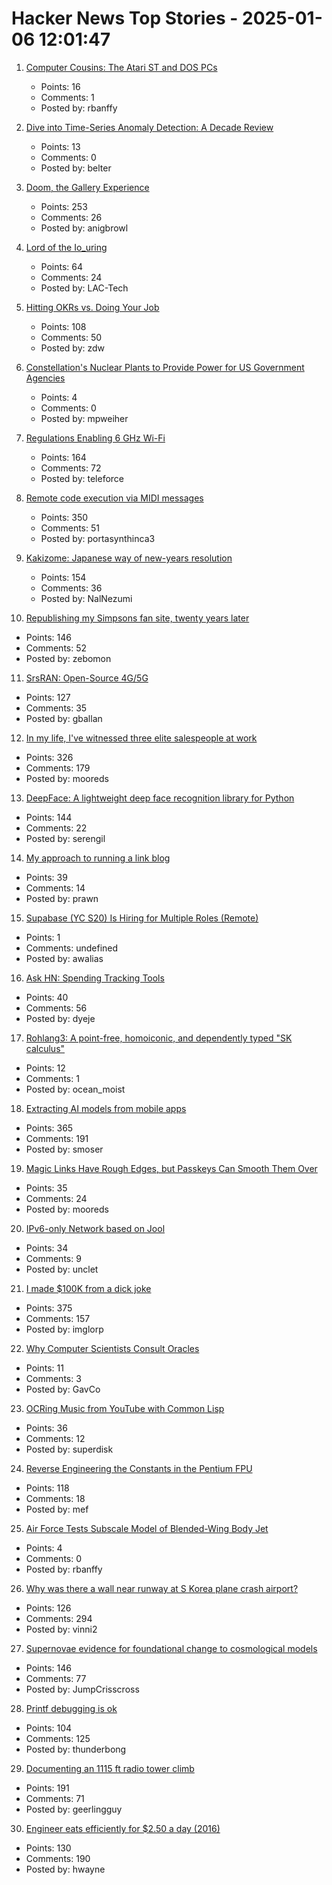 # Hacker News Top Stories - 2025-01-06 12:01:47

1. [Computer Cousins: The Atari ST and DOS PCs](https://www.goto10retro.com/p/computer-cousins-the-atari-st-and)
   - Points: 16
   - Comments: 1
   - Posted by: rbanffy

2. [Dive into Time-Series Anomaly Detection: A Decade Review](https://arxiv.org/abs/2412.20512)
   - Points: 13
   - Comments: 0
   - Posted by: belter

3. [Doom, the Gallery Experience](https://bobatealee.itch.io/doom-the-gallery-experience)
   - Points: 253
   - Comments: 26
   - Posted by: anigbrowl

4. [Lord of the Io_uring](https://unixism.net/loti/index.html)
   - Points: 64
   - Comments: 24
   - Posted by: LAC-Tech

5. [Hitting OKRs vs. Doing Your Job](https://jessitron.com/2025/01/05/hitting-okrs-vs-doing-your-job/)
   - Points: 108
   - Comments: 50
   - Posted by: zdw

6. [Constellation's Nuclear Plants to Provide Power for US Government Agencies](https://www.nucnet.org/news/historic-procurement-will-see-constellation-s-nuclear-plants-provide-power-for-us-government-agencies-1-5-2025)
   - Points: 4
   - Comments: 0
   - Posted by: mpweiher

7. [Regulations Enabling 6 GHz Wi-Fi](https://www.wi-fi.org/regulations-enabling-6-ghz-wi-fi)
   - Points: 164
   - Comments: 72
   - Posted by: teleforce

8. [Remote code execution via MIDI messages](https://psi3.ru/blog/swl01u/)
   - Points: 350
   - Comments: 51
   - Posted by: portasynthinca3

9. [Kakizome: Japanese way of new-years resolution](https://harimus.github.io//2025/01/02/kakizome.html)
   - Points: 154
   - Comments: 36
   - Posted by: NalNezumi

10. [Republishing my Simpsons fan site, twenty years later](https://www.bingeclock.com/blog/post/republishing-my-simpsons-fan-site-twenty-years-later)
   - Points: 146
   - Comments: 52
   - Posted by: zebomon

11. [SrsRAN: Open-Source 4G/5G](https://github.com/srsran)
   - Points: 127
   - Comments: 35
   - Posted by: gballan

12. [In my life, I've witnessed three elite salespeople at work](https://slate.com/life/2024/12/work-jobs-sales-telemarketing-america.html)
   - Points: 326
   - Comments: 179
   - Posted by: mooreds

13. [DeepFace: A lightweight deep face recognition library for Python](https://github.com/serengil/deepface)
   - Points: 144
   - Comments: 22
   - Posted by: serengil

14. [My approach to running a link blog](https://simonwillison.net/2024/Dec/22/link-blog/)
   - Points: 39
   - Comments: 14
   - Posted by: prawn

15. [Supabase (YC S20) Is Hiring for Multiple Roles (Remote)](https://supabase.com/careers)
   - Points: 1
   - Comments: undefined
   - Posted by: awalias

16. [Ask HN: Spending Tracking Tools](undefined)
   - Points: 40
   - Comments: 56
   - Posted by: dyeje

17. [Rohlang3: A point-free, homoiconic, and dependently typed "SK calculus"](https://rohan.ga/blog/rohlang3/)
   - Points: 12
   - Comments: 1
   - Posted by: ocean_moist

18. [Extracting AI models from mobile apps](https://altayakkus.substack.com/p/you-wouldnt-download-an-ai)
   - Points: 365
   - Comments: 191
   - Posted by: smoser

19. [Magic Links Have Rough Edges, but Passkeys Can Smooth Them Over](https://rmondello.com/2025/01/02/magic-links-and-passkeys/)
   - Points: 35
   - Comments: 24
   - Posted by: mooreds

20. [IPv6-only Network based on Jool](https://taoshu.in/unix/jool-nat64.html)
   - Points: 34
   - Comments: 9
   - Posted by: unclet

21. [I made $100K from a dick joke](https://imgur.com/gallery/KZ4u3c4)
   - Points: 375
   - Comments: 157
   - Posted by: imglorp

22. [Why Computer Scientists Consult Oracles](https://www.quantamagazine.org/why-computer-scientists-consult-oracles-20250103/)
   - Points: 11
   - Comments: 3
   - Posted by: GavCo

23. [OCRing Music from YouTube with Common Lisp](https://nickfa.ro/wiki/OCRing_Music_from_YouTube_with_Common_Lisp)
   - Points: 36
   - Comments: 12
   - Posted by: superdisk

24. [Reverse Engineering the Constants in the Pentium FPU](http://www.righto.com/2025/01/pentium-floating-point-ROM.html)
   - Points: 118
   - Comments: 18
   - Posted by: mef

25. [Air Force Tests Subscale Model of Blended-Wing Body Jet](https://www.airandspaceforces.com/air-force-subscale-model-blended-wing-body/)
   - Points: 4
   - Comments: 0
   - Posted by: rbanffy

26. [Why was there a wall near runway at S Korea plane crash airport?](https://www.bbc.com/news/articles/c0mvynnxzzmo)
   - Points: 126
   - Comments: 294
   - Posted by: vinni2

27. [Supernovae evidence for foundational change to cosmological models](https://academic.oup.com/mnrasl/article/537/1/L55/7926647)
   - Points: 146
   - Comments: 77
   - Posted by: JumpCrisscross

28. [Printf debugging is ok](https://www.polymonster.co.uk/blog/printf-debugging-is-ok)
   - Points: 104
   - Comments: 125
   - Posted by: thunderbong

29. [Documenting an 1115 ft radio tower climb](https://www.jeffgeerling.com/blog/2024/documenting-1115-ft-radio-tower-climb)
   - Points: 191
   - Comments: 71
   - Posted by: geerlingguy

30. [Engineer eats efficiently for $2.50 a day (2016)](https://futureboy.us/blog/twofifty.html)
   - Points: 130
   - Comments: 190
   - Posted by: hwayne

